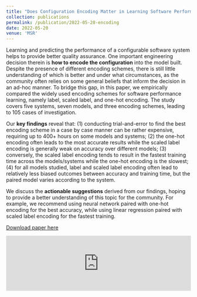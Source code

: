 ```yaml
---
title: "Does Configuration Encoding Matter in Learning Software Performance? An Empirical Study on Encoding Schemes"
collection: publications
permalink: /publication/2022-05-20-encoding
date: 2022-05-20
venue: 'MSR'
---
```

Learning and predicting the performance of a configurable software system helps to provide better quality assurance. One important engineering decision therein is **how to encode the configuration** into the model built. Despite the presence of different encoding schemes, there is still little understanding of which is better and under what circumstances, as the community often relies on some general beliefs that inform the decision in an ad-hoc manner. To bridge this gap, in this paper, we empirically compared the widely used encoding schemes for software performance learning, namely label, scaled label, and one-hot encoding. The study covers five systems, seven models, and three encoding schemes, leading to 105 cases of investigation. 

Our **key findings** reveal that: (1) conducting trial-and-error to find the best encoding scheme in a case by case manner can be rather expensive, requiring up to 400+ hours on some models and systems; (2) the one-hot encoding often leads to the most accurate results while the scaled label encoding is generally weak on accuracy over different models; (3) conversely, the scaled label encoding tends to result in the fastest training time across the models/systems while the one-hot encoding is the slowest; (4) for all models studied, label and scaled label encoding often lead to relatively less biased outcomes between accuracy and training time, but the paired model varies according to the system. 

We discuss the **actionable suggestions** derived from our findings, hoping to provide a better understanding of this topic for the community. For example, we recommend using neural network paired with one-hot encoding for the best accuracy, while using linear regression paired with scaled label encoding for the fastest training.

[Download paper here](https://gjz78910.github.io/files/encoding.pdf)

<embed src="https://gjz78910.github.io/files/encoding.pdf" type="application/pdf" width="100%" />
